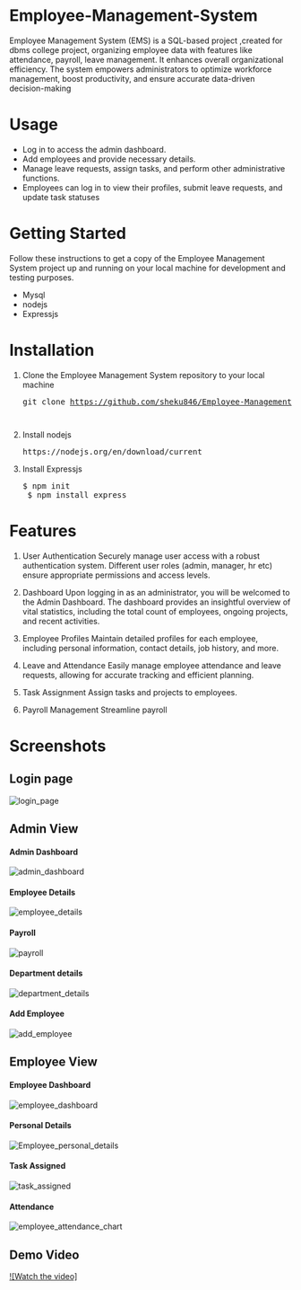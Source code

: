 # Employee-Management-System
Employee Management System (EMS) is a SQL-based project ,created for dbms college project, organizing employee data with features like attendance, payroll, leave management. It enhances overall organizational efficiency. The system empowers administrators to optimize workforce management, boost productivity, and ensure accurate data-driven decision-making

# Usage
* Log in to access the admin dashboard.
* Add employees and provide necessary details.
* Manage leave requests, assign tasks, and perform other administrative functions.
* Employees can log in to view their profiles, submit leave requests, and update task statuses

# Getting Started
Follow these instructions to get a copy of the Employee Management System project up and running on your local machine for development and testing purposes.
* Mysql
* nodejs
* Expressjs
# Installation
  1) Clone the Employee Management System repository to your local machine
    <pre>git clone https://github.com/sheku846/Employee-Management-System.git<pre>
  2) Install nodejs
     <pre>https://nodejs.org/en/download/current</pre>
  3) Install Expressjs
     <pre>$ npm init
      $ npm install express</pre>
  
    
# Features
01. User Authentication
Securely manage user access with a robust authentication system. Different user roles (admin, manager, hr etc) ensure appropriate permissions and access levels.

02. Dashboard
Upon logging in as an administrator, you will be welcomed to the Admin Dashboard. The dashboard provides an insightful overview of vital statistics, including the total count of employees, ongoing projects, and recent activities.

03. Employee Profiles
Maintain detailed profiles for each employee, including personal information, contact details, job history, and more.

04. Leave and Attendance
Easily manage employee attendance and leave requests, allowing for accurate tracking and efficient planning.

05. Task Assignment
Assign tasks and projects to employees.

06. Payroll Management
Streamline payroll

# Screenshots
## Login page 
![login_page](https://github.com/sheku846/Employee-Management-System/assets/124507626/a5c0137e-f5e9-4489-994b-a58ef87a8313)

## Admin View
#### Admin Dashboard
![admin_dashboard](https://github.com/sheku846/Employee-Management-System/assets/124507626/88a2bc0c-570c-4722-9ac0-098934133fdf)

#### Employee Details 
![employee_details](https://github.com/sheku846/Employee-Management-System/assets/124507626/7e25f8c8-6f43-44f1-bf81-7e4c41c1cee0)

#### Payroll
![payroll](https://github.com/sheku846/Employee-Management-System/assets/124507626/f22cf62b-efa9-4b42-9586-8d1f6f36fd82)

#### Department details 
![department_details](https://github.com/sheku846/Employee-Management-System/assets/124507626/ed06c659-0fb2-4e83-b5db-ce85869f939f)

#### Add Employee
![add_employee](https://github.com/sheku846/Employee-Management-System/assets/124507626/84e498ef-a5bc-43d4-a267-4503cf55f561)


## Employee View

#### Employee Dashboard
 ![employee_dashboard](https://github.com/sheku846/Employee-Management-System/assets/124507626/20b2d9b5-bde9-481a-b682-56f197f8cd0d)

#### Personal Details 
![Employee_personal_details](https://github.com/sheku846/Employee-Management-System/assets/124507626/71b54761-8fe1-41c8-bd97-c220c8df1c8f)

#### Task Assigned
![task_assigned](https://github.com/sheku846/Employee-Management-System/assets/124507626/40f3f097-7237-454b-8340-d018ca95f3e2)

#### Attendance
![employee_attendance_chart](https://github.com/sheku846/Employee-Management-System/assets/124507626/8bf4ff1a-1c2e-467f-a74a-4506bc90693a)

## Demo Video 
[![Watch the video]](https://www.youtube.com/watch?v=jA2j2bC0q2Q)

